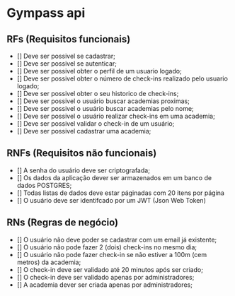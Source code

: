 # Gympass api

## RFs (Requisitos funcionais)

- [] Deve ser possivel se cadastrar;
- [] Deve ser possivel se autenticar;
- [] Deve ser possivel obter o perfil de um usuario logado; 
- [] Deve ser possivel obter o número de check-ins realizado pelo usuario logado;
- [] Deve ser possivel obter o seu historico de check-ins;
- [] Deve ser possivel o usuário buscar academias proximas;
- [] Deve ser possivel o usuário buscar academias pelo nome;
- [] Deve ser possivel o usuário realizar check-ins em uma academia; 
- [] Deve ser possivel validar o check-in de um usuário;  
- [] Deve ser possivel cadastrar uma academia;  

## RNFs (Requisitos não funcionais)

- [] A senha do usuário deve ser criptografada;
- [] Os dados da aplicação dever ser armazenados em um banco de dados POSTGRES;
- [] Todas listas de dados deve estar páginadas com 20 itens por página
- [] O usuário deve ser identifcado por um JWT (Json Web Token)

## RNs (Regras de negócio)

- [] O usuário não deve poder se cadastrar com um email já existente;
- [] O usuário não pode fazer 2 (dois) check-ins no mesmo dia;
- [] O usuário não pode fazer check-in se não estiver a 100m (cem metros) da academia;
- [] O check-in deve ser validado até 20 minutos após ser criado;
- [] O check-in deve ser validado apenas por administradores;  
- [] A academia dever ser criada apenas por administradores;